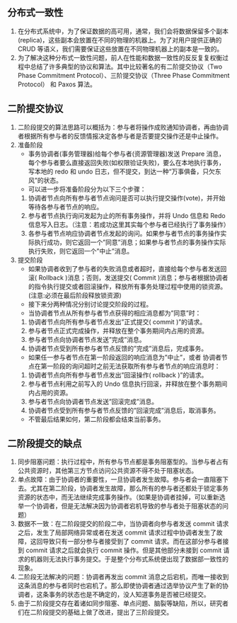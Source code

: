 ## 分布式一致性
1. 在分布式系统中，为了保证数据的高可用，通常，我们会将数据保留多个副本(replica)，这些副本会放置在不同的物理的机器上。为了对用户提供正确的 CRUD 等语义，我们需要保证这些放置在不同物理机器上的副本是一致的。
2. 为了解决这种分布式一致性问题，前人在性能和数据一致性的反反复复权衡过程中总结了许多典型的协议和算法。其中比较著名的有二阶提交协议（Two Phase Commitment Protocol）、三阶提交协议（Three Phase Commitment Protocol） 和 Paxos 算法。
##  二阶提交协议
1. 二阶段提交的算法思路可以概括为：参与者将操作成败通知协调者，再由协调者根据所有参与者的反馈情报决定各参与者是否要提交操作还是中止操作。
2. 准备阶段
    - 事务协调者(事务管理器)给每个参与者(资源管理器)发送 Prepare 消息，每个参与者要么直接返回失败(如权限验证失败)，要么在本地执行事务，写本地的 redo 和 undo 日志，但不提交，到达一种“万事俱备，只欠东风”的状态。
    - 可以进一步将准备阶段分为以下三个步骤：
    1. 协调者节点向所有参与者节点询问是否可以执行提交操作(vote)，并开始等待各参与者节点的响应。
    2. 参与者节点执行询问发起为止的所有事务操作，并将 Undo 信息和 Redo 信息写入日志。（注意：若成功这里其实每个参与者已经执行了事务操作）
    3. 各参与者节点响应协调者节点发起的询问。如果参与者节点的事务操作实际执行成功，则它返回一个”同意”消息；如果参与者节点的事务操作实际执行失败，则它返回一个”中止”消息。
3. 提交阶段
    - 如果协调者收到了参与者的失败消息或者超时，直接给每个参与者发送回滚( Rollback )消息；否则，发送提交( Commit )消息；参与者根据协调者的指令执行提交或者回滚操作，释放所有事务处理过程中使用的锁资源。(注意:必须在最后阶段释放锁资源)
    - 接下来分两种情况分别讨论提交阶段的过程。
    - 当协调者节点从所有参与者节点获得的相应消息都为”同意”时：
    1. 协调者节点向所有参与者节点发出”正式提交( commit )”的请求。
    2. 参与者节点正式完成操作，并释放在整个事务期间内占用的资源。
    3. 参与者节点向协调者节点发送”完成”消息。
    4. 协调者节点受到所有参与者节点反馈的”完成”消息后，完成事务。
    - 如果任一参与者节点在第一阶段返回的响应消息为”中止”，或者 协调者节点在第一阶段的询问超时之前无法获取所有参与者节点的响应消息时：
    1. 协调者节点向所有参与者节点发出”回滚操作( rollback )”的请求。
    2. 参与者节点利用之前写入的 Undo 信息执行回滚，并释放在整个事务期间内占用的资源。
    3. 参与者节点向协调者节点发送”回滚完成”消息。
    4. 协调者节点受到所有参与者节点反馈的”回滚完成”消息后，取消事务。
    - 不管最后结果如何，第二阶段都会结束当前事务。
## 二阶段提交的缺点
1. 同步阻塞问题：执行过程中，所有参与节点都是事务阻塞型的。当参与者占有公共资源时，其他第三方节点访问公共资源不得不处于阻塞状态。
2. 单点故障：由于协调者的重要性，一旦协调者发生故障。参与者会一直阻塞下去。尤其在第二阶段，协调者发生故障，那么所有的参与者还都处于锁定事务资源的状态中，而无法继续完成事务操作。（如果是协调者挂掉，可以重新选举一个协调者，但是无法解决因为协调者宕机导致的参与者处于阻塞状态的问题）
3. 数据不一致：在二阶段提交的阶段二中，当协调者向参与者发送 commit 请求之后，发生了局部网络异常或者在发送 commit 请求过程中协调者发生了故障，这回导致只有一部分参与者接受到了 commit 请求。而在这部分参与者接到 commit 请求之后就会执行 commit 操作。但是其他部分未接到 commit 请求的机器则无法执行事务提交。于是整个分布式系统便出现了数据部一致性的现象。
4. 二阶段无法解决的问题：协调者再发出 commit 消息之后宕机，而唯一接收到这条消息的参与者同时也宕机了。那么即使协调者通过选举协议产生了新的协调者，这条事务的状态也是不确定的，没人知道事务是否被已经提交。
5. 由于二阶段提交存在着诸如同步阻塞、单点问题、脑裂等缺陷，所以，研究者们在二阶段提交的基础上做了改进，提出了三阶段提交。





